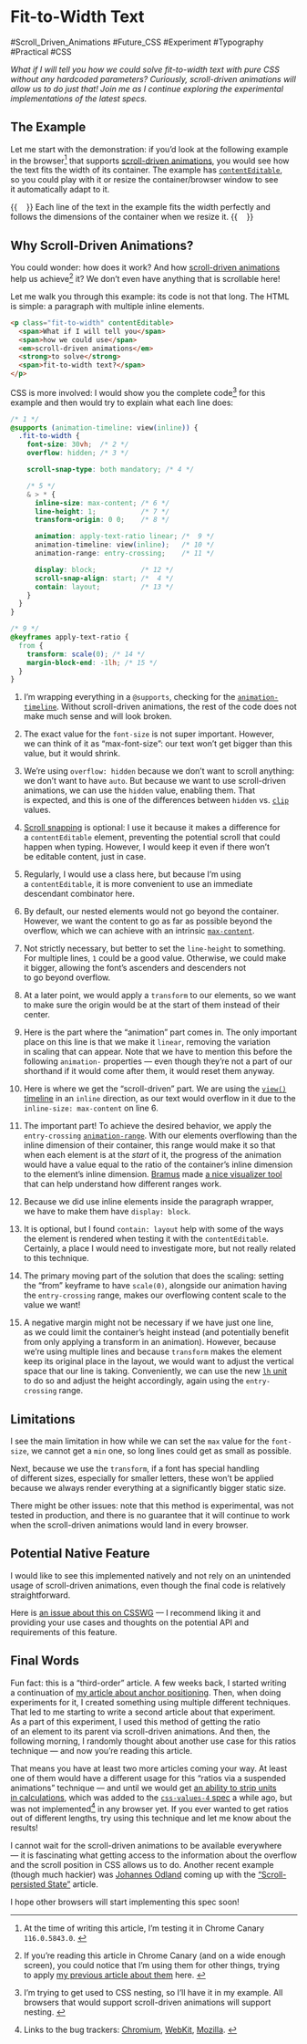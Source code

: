 # Fit-to-Width Text

#Scroll_Driven_Animations #Future_CSS #Experiment #Typography #Practical #CSS

_What if I will tell you how we could solve fit-to-width text with pure CSS without any hardcoded parameters? Curiously, scroll-driven animations will allow us to do just that! Join me as I continue exploring the experimental implementations of the latest specs._

## The Example

Let me start with the demonstration: if you’d look at the following example in the browser[^browser] that supports [scroll-driven animations](/scroll-driven-animations/), you would see how the text fits the width of its container. The example has [`contentEditable`](https://developer.mozilla.org/en-US/docs/Web/HTML/Global_attributes/contenteditable), so you could play with it or resize the container/browser window to see it automatically adapt to it.

[^browser]: At the time of writing this article, I’m testing it in Chrome Canary `116.0.5843.0`. <!-- offset="1" -->

{{<Partial src="examples/fit-to-width-text.html" screenshot="true" video="true" style="overflow: hidden; resize: horizontal; min-width: 8em; padding: 1rem; --sticky: yep;">}}
  Each line of the text in the example fits the width perfectly and follows the dimensions of the container when we resize it.
{{</Partial>}}

## Why Scroll-Driven Animations?

You could wonder: how does it work? And how [scroll-driven animations](https://www.w3.org/TR/scroll-animations-1/) help us achieve[^other-effects] it? We don’t even have anything that is scrollable here!

[^other-effects]: If you’re reading this article in Chrome Canary (and on a wide enough screen), you could notice that I’m using them for other things, trying to apply [my previous article about them](/scroll-driven-animations/) here. <!-- span="3" offset="1" -->

Let me walk you through this example: its code is not that long. The HTML is simple: a paragraph with multiple inline elements.

```HTML
<p class="fit-to-width" contentEditable>
  <span>What if I will tell you</span>
  <span>how we could use</span>
  <em>scroll-driven animations</em>
  <strong>to solve</strong>
  <span>fit-to-width text?</span>
</p>
```

CSS is more involved: I would show you the complete code[^nesting] for this example and then would try to explain what each line does:

[^nesting]: I’m trying to get used to CSS nesting, so I’ll have it in my example. All browsers that would support scroll-driven animations will support nesting. <!-- span="2" -->

```CSS
/* 1 */
@supports (animation-timeline: view(inline)) {
  .fit-to-width {
    font-size: 30vh;  /* 2 */
    overflow: hidden; /* 3 */

    scroll-snap-type: both mandatory; /* 4 */

    /* 5 */
    & > * {
      inline-size: max-content; /* 6 */
      line-height: 1;           /* 7 */
      transform-origin: 0 0;    /* 8 */

      animation: apply-text-ratio linear; /*  9 */
      animation-timeline: view(inline);   /* 10 */
      animation-range: entry-crossing;    /* 11 */

      display: block;           /* 12 */
      scroll-snap-align: start; /*  4 */
      contain: layout;          /* 13 */
    }
  }
}

/* 9 */
@keyframes apply-text-ratio {
  from {
    transform: scale(0); /* 14 */
    margin-block-end: -1lh; /* 15 */
  }
}
```

1. I’m wrapping everything in a `@supports`, checking for the [`animation-timeline`](https://www.w3.org/TR/css-animations-2/#propdef-animation-timeline). Without scroll-driven animations, the rest of the code does not make much sense and will look broken.

2. The exact value for the `font-size` is not super important. However, we can think of it as “max-font-size”: our text won’t get bigger than this value, but it would shrink.

3. We’re using `overflow: hidden` because we don’t want to scroll anything: we don’t want to have `auto`. But because we want to use scroll-driven animations, we can use the `hidden` value, enabling them. That is expected, and this is one of the differences between `hidden` vs. [`clip`](https://drafts.csswg.org/css-overflow/#valdef-overflow-clip) values.

4. [Scroll snapping](https://drafts.csswg.org/css-scroll-snap/#scroll-snap-type) is optional: I use it because it makes a difference for a `contentEditable` element, preventing the potential scroll that could happen when typing. However, I would keep it even if there won’t be editable content, just in case.

5. Regularly, I would use a class here, but because I’m using a `contentEditable`, it is more convenient to use an immediate descendant combinator here.

6. By default, our nested elements would not go beyond the container. However, we want the content to go as far as possible beyond the overflow, which we can achieve with an intrinsic [`max-content`](https://drafts.csswg.org/css-sizing-3/#valdef-width-max-content).

7. Not strictly necessary, but better to set the `line-height` to something. For multiple lines, `1` could be a good value. Otherwise, we could make it bigger, allowing the font’s ascenders and descenders not to go beyond overflow.

8. At a later point, we would apply a `transform` to our elements, so we want to make sure the origin would be at the start of them instead of their center.

9. Here is the part where the “animation” part comes in. The only important place on this line is that we make it `linear`, removing the variation in scaling that can appear. Note that we have to mention this before the following `animation-` properties — even though they’re not a part of our shorthand if it would come after them, it would reset them anyway.

10. Here is where we get the “scroll-driven” part. We are using the [`view()` timeline](https://www.w3.org/TR/scroll-animations-1/#view-notation) in an `inline` direction, as our text would overflow in it due to the `inline-size: max-content` on line 6.

11. The important part! To achieve the desired behavior, we apply the `entry-crossing` [`animation-range`](https://www.w3.org/TR/scroll-animations-1/#named-ranges). With our elements overflowing than the inline dimension of their container, this range would make it so that when each element is at the _start_ of it, the progress of the animation would have a value equal to the ratio of the container’s inline dimension to the element’s inline dimension. [Bramus](https://www.bram.us/) made [a nice visualizer tool](https://scroll-driven-animations.style/tools/view-timeline/ranges/#range-start-name=entry-crossing&range-start-percentage=0&range-end-name=entry-crossing&range-end-percentage=100&view-timeline-axis=block&view-timeline-inset=0&subject-size=taller&subject-animation=scale-up&interactivity=clicktodrag&show-areas=yes&show-fromto=yes&show-labels=yes) that can help understand how different ranges work.

12. Because we did use inline elements inside the paragraph wrapper, we have to make them have `display: block`.

13. It is optional, but I found `contain: layout` help with some of the ways the element is rendered when testing it with the `contentEditable`. Certainly, a place I would need to investigate more, but not really related to this technique.

14. The primary moving part of the solution that does the scaling: setting the “from” keyframe to have `scale(0)`, alongside our animation having the `entry-crossing` range, makes our overflowing content scale to the value we want!

15. A negative margin might not be necessary if we have just one line, as we could limit the container’s height instead (and potentially benefit from only applying a transform in an animation). However, because we’re using multiple lines and because `transform` makes the element keep its original place in the layout, we would want to adjust the vertical space that our line is taking. Conveniently, we can use the new [`lh` unit](https://www.w3.org/TR/css-values-4/#lh) to do so and adjust the height accordingly, again using the `entry-crossing` range.

## Limitations

I see the main limitation in how while we can set the `max` value for the `font-size`, we cannot get a `min` one, so long lines could get as small as possible.

Next, because we use the `transform`, if a font has special handling of different sizes, especially for smaller letters, these won’t be applied because we always render everything at a significantly bigger static size.

There might be other issues: note that this method is experimental, was not tested in production, and there is no guarantee that it will continue to work when the scroll-driven animations would land in every browser.

## Potential Native Feature

I would like to see this implemented natively and not rely on an unintended usage of scroll-driven animations, even though the final code is relatively straightforward.

Here is [an issue about this on CSSWG](https://github.com/w3c/csswg-drafts/issues/2528) — I recommend liking it and providing your use cases and thoughts on the potential API and requirements of this feature.

## Final Words

Fun fact: this is a “third-order” article. A few weeks back, I started writing a continuation of [my article about anchor positioning](/anchor-positioning-experiments/). Then, when doing experiments for it, I created something using multiple different techniques. That led to me starting to write a second article about that experiment. As a part of this experiment, I used this method of getting the ratio of an element to its parent via scroll-driven animations. And then, the following morning, I randomly thought about another use case for this ratios technique — and now you’re reading this article.

That means you have at least two more articles coming your way. At least one of them would have a different usage for this “ratios via a suspended animations” technique — and until we would get [an ability to strip units in calculations](https://github.com/w3c/csswg-drafts/issues/545), which was added to the [`css-values-4` spec](https://www.w3.org/TR/css-values-4/#calc-type-checking) a while ago, but was not implemented[^bug-trackers] in any browser yet. If you ever wanted to get ratios out of different lengths, try using this technique and let me know about the results!

[^bug-trackers]: Links to the bug trackers: [Chromium](https://bugs.chromium.org/p/chromium/issues/detail?id=1432187&q=division%20of%20same%20types&can=2), [WebKit](https://bugs.webkit.org/show_bug.cgi?id=255280), [Mozilla](https://bugzilla.mozilla.org/show_bug.cgi?id=1827404). <!-- offset="5" -->

I cannot wait for the scroll-driven animations to be available everywhere — it is fascinating what getting access to the information about the overflow and the scroll position in CSS allows us to do. Another recent example (though much hackier) was [Johannes Odland](https://front-end.social/@johannes) coming up with the [“Scroll-persisted State”](https://johannesodland.github.io/state/scroll-snap/scroll-driven-animations/2023/06/18/scroll-persisted-state.html) article.

I hope other browsers will start implementing this spec soon!
